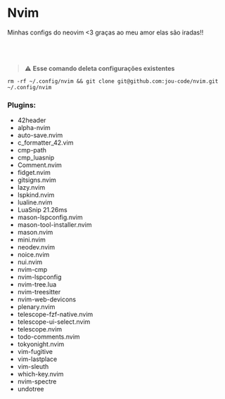 # Nvim

Minhas configs do neovim <3 graças ao meu amor elas são iradas!!
<br></br>
<br></br>

> ⚠️ **Esse comando deleta configurações existentes**
```
rm -rf ~/.config/nvim && git clone git@github.com:jou-code/nvim.git ~/.config/nvim
```

### Plugins:
- 42header
- alpha-nvim
- auto-save.nvim
- c_formatter_42.vim
- cmp-path
- cmp_luasnip
- Comment.nvim
- fidget.nvim
- gitsigns.nvim
- lazy.nvim
- lspkind.nvim
- lualine.nvim
- LuaSnip 21.26ms
- mason-lspconfig.nvim
- mason-tool-installer.nvim
- mason.nvim
- mini.nvim
- neodev.nvim
- noice.nvim
- nui.nvim
- nvim-cmp
- nvim-lspconfig
- nvim-tree.lua
- nvim-treesitter
- nvim-web-devicons
- plenary.nvim
- telescope-fzf-native.nvim
- telescope-ui-select.nvim
- telescope.nvim
- todo-comments.nvim
- tokyonight.nvim
- vim-fugitive
- vim-lastplace
- vim-sleuth
- which-key.nvim
- nvim-spectre
- undotree
